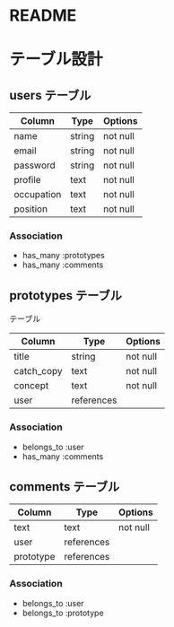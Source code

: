 # README

# テーブル設計

## users テーブル

| Column     | Type   | Options   |
| --------   | ------ | --------- |
| name       | string | not null  |
| email      | string | not null  |
| password   | string | not null  |
| profile    | text   | not null  |
| occupation | text   | not null  |
| position   | text   | not null  |

### Association

- has_many :prototypes
- has_many :comments

## prototypes テーブル
 テーブル

| Column     | Type       | Options   |
| ---------- | ---------- | --------- |
| title      | string     | not null  |
| catch_copy | text       | not null  |
| concept    | text       | not null  |
| user       | references |           |

### Association

- belongs_to :user
- has_many :comments

## comments テーブル

| Column    | Type       | Options  |
| --------- | ---------- | ---------|
| text      | text       | not null |
| user      | references |          |
| prototype | references |          |

### Association

- belongs_to :user
- belongs_to :prototype
